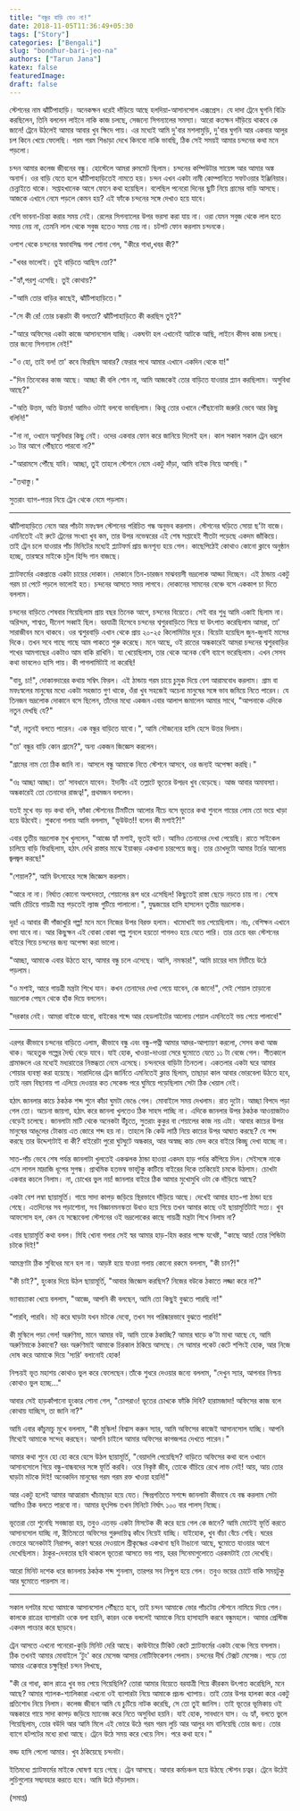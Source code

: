 ```yaml
---
title: "বন্ধুর বাড়ি যেও না!"
date: 2018-11-05T11:36:49+05:30
tags: ["Story"]
categories: ["Bengali"]
slug: "bondhur-bari-jeo-na"
authors: ["Tarun Jana"]
katex: false
featuredImage: 
draft: false
---
```


স্টেশনের নাম ঝাঁটিপাহাড়ি। অনেকক্ষন ধরেই দাঁড়িয়ে আছে হলদিয়া-আসানসোল এক্সপ্রেস। যে দাদা ট্রেনে ঘুগনি বিক্রি
করছিলেন, তিনি বললেন লাইনে নাকি কাজ চলছে, সেজন্যে সিগন্যালের সমস্যা। আরো কতক্ষন দাঁড়িয়ে থাকবে কে জানে!
ট্রেনে উঠলেই আমার আবার খুব ক্ষিদে পায়। এর মধ্যেই আমি দু'বার মশলামুড়ি, দু'বার ঘুগনি আর একবার আলুর চপ কিনে
খেয়ে ফেলেছি। গরম গরম শিঙাড়া দেখে কিনবো নাকি ভাবছি, ঠিক সেই সময়ই আমার চন্দনের কথা মনে পড়লো।

চন্দন আমার কলেজ জীবনের বন্ধু। হোস্টেলে আমরা রুমমেট ছিলাম। চন্দনের কম্পিউটার সায়েন্স আর আমার অঙ্ক অনার্স। ওর
বাড়ি যেতে হলে ঝাঁটিপাহাড়িতেই নামতে হয়। চন্দন এখন একটা নামী কোম্পানিতে সফটওয়ার ইঞ্জিনিয়ার। চেন্নাইতে থাকে।
সপ্তাহখানেক আগে ফোনে কথা হয়েছিল। বলেছিল পনেরো দিনের ছুটি নিয়ে গ্রামের বাড়ি আসছে। আজকে এখানে নেমে পড়লে
কেমন হয়? এই ফাঁকে চন্দনের সঙ্গে দেখাও হয়ে যাবে।

বেশি ভাবনা-চিন্তা করার সময় নেই। রেলের সিগন্যালের উপর ভরসা করা যায় না। ওরা যেমন সবুজ থেকে লাল হতে সময় নেয় না,
তেমনি লাল থেকে সবুজ হতেও সময় নেয় না। চটপট ফোন করলাম চন্দনকে।

ওপাশ থেকে চন্দনের স্বভাবসিদ্ধ গলা শোনা গেল, "কীরে গাধা,খবর কী?"

-"খবর ভালোই। তুই বাড়িতে আছিস তো?"

-"হ্যাঁ,পরশু এসেছি। তুই কোথায়?"

-"আমি তোর বাড়ির কাছেই, ঝাঁটিপাহাড়িতে।"

-"সে কী রে! তোর চক্করটা কী বলতো? ঝাঁটিপাহাড়িতে কী করছিস তুই?"

-"আরে অফিসের একটা কাজে আসানসোল যাচ্ছি। একঘন্টা হল এখানেই আটকে আছি, লাইনে কীসব কাজ চলছে। তার জন্যে
সিগন্যাল নেই!"

-"ও হো, তাই বল! তা' কবে ফিরছিস আবার? ফেরার পথে আমার এখানে একদিন থেকে যা!"

-"দিন তিনেকের কাজ আছে। আচ্ছা কী বলি শোন না, আমি আজকেই তোর বাড়িতে যাওয়ার প্ল্যান করছিলাম। অসুবিধা আছে?"

-"অতি উত্তম, অতি উত্তম! আমিও ওটাই বলবো ভাবছিলাম। কিন্তু তোর ওখানে পৌঁছানোটা জরুরি ভেবে আর কিছু বলিনি!"

-"না না, ওখানে অসুবিধার কিছু নেই। ওদের একবার ফোন করে জানিয়ে দিলেই হল। কাল সকাল সকাল ট্রেন ধরলে ১০ টার আগে
পৌঁছাতে পারবো না?"

-"আরামসে পৌঁছে যাবি। আচ্ছা, তুই তাহলে স্টেশনে নেমে একটু দাঁড়া, আমি বাইক নিয়ে আসছি।"

-"তথাস্তু।"

সুতরাং ব্যাগ-পত্তর নিয়ে ট্রেন থেকে নেমে পড়লাম।

---

ঝাঁটিপাহাড়িতে নেমে আর পাঁচটা মফঃস্বল স্টেশনের পরিচিত গন্ধ অনুভব করলাম। স্টেশনের ঘড়িতে সোয়া ছ'টা বাজে। এমনিতেই
এই রুটে ট্রেনের সংখ্যা খুব কম, তার উপর নভেম্বরের এই শেষ সপ্তাহেই শীতটা পড়েছে একদম জাঁকিয়ে। তাই ট্রেন চলে
যাওয়ার পাঁচ মিনিটের মধ্যেই প্ল্যাটফর্ম প্রায় জনশূন্য হয়ে গেল। কাছেপিঠেই কোথাও কোনো ক্লাবে অনুষ্ঠান হচ্ছে,
তারস্বরে মাইকে চটুল হিন্দি গান বাজছে।

প্ল্যাটফর্মের একপ্রান্তে একটা চায়ের দোকান। দোকানে তিন-চারজন মাঝবয়সী ভদ্রলোক আড্ডা দিচ্ছেন। এই ঠান্ডায় একটু গরম
চা পেটে পড়লে ভালোই হত। চন্দনের আসতে সময় লাগবে। দোকানের সামনের বেঞ্চে বসে এককাপ চা দিতে বললাম।

চন্দনের বাড়িতে শেষবার গিয়েছিলাম প্রায় বছর তিনেক আগে, চন্দনের বিয়েতে। সেই বার শুধু আমি একাই ছিলাম না। অরিন্দম,
শাশ্বত, দীনেশ সব্বাই ছিল। বরযাত্রী হিসেবে চন্দনের শ্বশুরবাড়িতে গিয়ে যা উৎপাত করেছিলাম আমরা, তা' সারাজীবন মনে
থাকবে। ওর শ্বশুরবাড়ি এখান থেকে প্রায় ২০-২৫ কিলোমিটার দূরে। বিয়েটা হয়েছিল জুন-জুলাই মাসের দিকে। তখন সবে গাছে
গাছে আম পাকতে শুরু করেছে। মনে আছে, ওই রাতের অন্ধকারেই আমরা চন্দনের শ্বশুরবাড়ির শখের আমগাছের একটাও আম
বাকি রাখিনি। যা খেয়েছিলাম, তার থেকে অনেক বেশি ব্যাগে ভরেছিলাম। এখন সেসব কথা ভাবলেও হাসি পায়। কী পাগলামিটাই না
করেছি!

"বাবু, চা!", দোকানদারের কথায় সম্বিৎ ফিরল। এই ঠান্ডায় গরম চায়ে চুমুক দিয়ে বেশ আরামবোধ করলাম। গ্রাম বা মফঃস্বলের
মানুষের মধ্যে একটা সহজাত গুণ থাকে, ওঁরা খুব সহজেই অচেনা মানুষের সঙ্গে ভাব জমিয়ে নিতে পারেন। যে তিনজন ভদ্রলোক
দোকানে বসে ছিলেন, তাঁদের মধ্যে একজন এবার আলাপ জমালেন আমার সাথে, "আপনাকে এদিকে নতুন দেখছি যে?"

"হ্যাঁ, নতুনই বলতে পারেন। এক বন্ধুর বাড়িতে যাবো।", আমি সৌজন্যের হাসি হেসে উত্তর দিলাম।

"তা' বন্ধুর বাড়ি কোন গ্রামে?", অন্য একজন জিজ্ঞেস করলেন।

"গ্রামের নাম তো ঠিক জানি না। আসলে বন্ধু আমাকে নিতে স্টেশনে আসবে, ওর জন্যই অপেক্ষা করছি।"

"ওঃ আচ্ছা আচ্ছা। তা' সাবধানে যাবেন। ইদানীং এই তল্লাটে ভূতের উপদ্রব খুব বেড়েছে। আজ আবার অমাবস্যা। অন্ধকারেই তো
তেনাদের রাজত্ব!", প্রথমজন বললেন।

যতই মুখে বড় বড় কথা বলি, ফাঁকা স্টেশনের টিমটিমে আলোর নীচে বসে ভূতের কথা শুনলে গায়ের লোম তো ভয়ে খাড়া হয়ে
উঠবেই। শুকনো গলায় আমি বললাম, "ভূউউত!! বলেন কী মশাই?!"

এবার তৃতীয় ভদ্রলোক মুখ খুললেন, "আজ্ঞে হ্যাঁ মশাই, ভূতই বটে। আমিও তেনাদের দেখা পেয়েছি। রাতে সাইকেল চালিয়ে বাড়ি
ফিরছিলাম, হঠাৎ দেখি রাস্তার মাঝে ইয়াব্বড় একখানা চারপেয়ে জন্তু। তার চোখদুটো আমার টর্চের আলোয় জ্বলজ্বল করছে!"

"শেয়াল?", আমি উৎসাহের সঙ্গে জিজ্ঞেস করলাম।

"আরে না না। নির্ঘাত কোনো অপদেবতা, শেয়ালের রূপ ধরে এসেছিল! কিছুতেই রাস্তা ছেড়ে নড়তে চায় না। শেষে আমি চেঁচিয়ে
গায়ত্রী মন্ত্র পড়তেই ল্যাজ গুটিয়ে পালালো।", যুদ্ধজয়ের হাসি হাসলেন তৃতীয় ভদ্রলোক।

দূর! এ আবার কী গাঁজাখুরি গল্প! মনে মনে নিজের উপর বিরক্ত হলাম। খামোখাই ভয় পেয়েছিলাম। নাঃ, বেশিক্ষন এখানে বসা
যাবে না। আর কিছুক্ষন এই বোকা বোকা গল্প শুনলে হয়তো পাগলও হয়ে যেতে পারি। তার চেয়ে বরং স্টেশনের বাইরে গিয়ে
চন্দনের জন্য অপেক্ষা করা ভালো।

"আচ্ছা, আমাকে এবার উঠতে হবে, আমার বন্ধু চলে এসেছে। আসি, নমস্কার!", আমি চায়ের দাম মিটিয়ে উঠে পড়লাম।

"ও মশাই, আরে গায়ত্রী মন্ত্রটা শিখে যান। কখন তেনাদের দেখা পেয়ে যাবেন, কে জানে!", সেই শেয়াল তাড়ানো ভদ্রলোক পেছন
থেকে হাঁক দিয়ে বললেন।

"দরকার নেই। আমরা বাইকে যাবো, বাইকের শব্দে আর হেডলাইটের আলোয় শেয়াল এমনিতেই ভয় পেয়ে পালাবে!"

---

এরপর কীভাবে চন্দনের বাড়িতে এলাম, কীভাবে বন্ধু এবং বন্ধু-পত্নী আমার আদর-আপ্যায়ণ করলো, সেসব কথা আজ থাক।
অহেতুক গল্পের দৈর্ঘ্য বেড়ে যাবে। যাই হোক, খাওয়া-দাওয়া সেরে ঘুমোতে যেতে ১১ টা বেজে গেল। শীতকালে গ্রামাঞ্চলে এর
মধ্যেই মধ্যরাতের নিস্তব্ধতা নেমে এসেছে। চন্দনদের বাড়িটা তিনতলা। একতলার একটা ঘরে আমার শোয়ার ব্যবস্থা করা হয়েছে।
সারাদিনের ট্রেন জার্নিতে এমনিতেই ক্লান্ত ছিলাম, তাছাড়া কাল আবার ভোরবেলা উঠতে হবে, তাই নরম বিছানায় গা এলিয়ে
দেওয়ার কত সেকেন্ড পরে ঘুমিয়ে পড়েছিলাম সেটা ঠিক খেয়াল নেই।

হঠাৎ জানলার কাচে ঠকঠক শব্দ শুনে কাঁচা ঘুমটা ভেঙে গেল। মোবাইলে সময় দেখলাম। রাত দুটো। আচ্ছা বিপদে পড়া গেল তো।
অচেনা জায়গা, হঠাৎ করে জানলা খুলতেও ঠিক সাহস পাচ্ছি না। এদিকে জানলার উপর ঠকঠক আওয়াজটাও বেড়েই চলেছে।
জানলাটা মাটি থেকে অনেকটা উঁচুতে, সুতরাং কুকুর বা শেয়ালের কাজ নয় এটা। আবার কাচের উপর মানুষের আঙুলের টোকায় এত
জোরে শব্দ হয় না। তাহলে কি কেউ লাঠি নিয়ে কাচের উপর আঘাত করছে? যে শব্দ করছে তার উদ্দেশ্যটাই বা কী? বাইরেটা পুরো
ঘুটঘুটে অন্ধকার, আর অস্বচ্ছ কাচ ভেদ করে বাইরে কিচ্ছু দেখা যাচ্ছে না।

সাত-পাঁচ ভেবে শেষ পর্যন্ত জানলাটা খুলতেই একঝলক ঠান্ডা হাওয়া একদম হাড় পর্যন্ত কাঁপিয়ে দিল। সেইসঙ্গে নাকে এসে
লাগল মাদ্রাজি ধূপের সুগন্ধ। প্রাথমিক হতভম্ব ভাবটুকু কাটিয়ে বাইরের দিকে তাকিয়েই চমকে উঠলাম। চোখটা একবার কচলে
নিলাম। না, চোখের ভুল নয়! জানলার বাইরে ঠিক আমার মুখোমুখি ওটা কে দাঁড়িয়ে আছে?

একটা বেশ লম্বা ছায়ামূর্তি। গায়ে সাদা কাপড় জড়িয়ে স্থিরভাবে দাঁড়িয়ে আছে। দেখেই আমার হাত-পা ঠান্ডা হয়ে গেছে।
এতদিনের সব পড়াশোনা, সব বিজ্ঞানমনস্কতা উধাও হয়ে গিয়ে তখন আমার কাছে ওই ছায়ামূর্তিটাই সত্য। খুব আফসোস হল,
কেন যে সন্ধ্যেবেলা স্টেশনের ওই ভদ্রলোকের কাছে গায়ত্রী মন্ত্রটা শিখে নিলাম না?

এবার ছায়ামূর্তি কথা বলল। মিহি খোনা গলার সেই স্বর আমার হাড়-হিম করার পক্ষে যথেষ্ট, "কাছে আয়! তোর পিন্ডিটা চটকে
দিই!"

আমন্ত্রণটা ঠিক সুবিধের মনে হল না। আড়ষ্ট হয়ে যাওয়া গলায় কোনো রকমে বললাম, "কী চান?!"

"কী চাই?", হুংকার দিয়ে উঠল ছায়ামূর্তি, "আবার জিজ্ঞেস করছিস? নিজের বউকে ঠকাতে লজ্জা করে না?"

ভ্যাবাচ্যাকা খেয়ে বললাম, "আজ্ঞে, আপনি কী বলছেন, আমি তো কিছুই বুঝতে পারছি না!"

"পারবি, পারবি। মট্ করে ঘাড়টা যখন মটকে দেবো, তখন সব পরিষ্কারভাবে বুঝতে পারবি!"

কী মুস্কিলে পড়া গেল! অরুণিমা, মানে আমার বউ, আমি তাকে ঠকাচ্ছি? আমার ঘাড়ে ক'টা মাথা আছে যে, আমি অরুণিমাকে
ঠকাবো? বরং অরুণিমাই আমাকে চিরকাল ঠকিয়ে আসছে। সে আমার পকেট কেটে শপিংই হোক, আর নিজে দোষ করে আমাকে
দিয়ে 'স্যরি' বলানোই হোক!

নিশ্চয়ই ভূত মহাশয় কোথাও ভুল করে ফেলেছেন।তাঁকে শুধরে দেওয়ার জন্যে বললাম, "দেখুন স্যার, আপনার নিশ্চয় কোথাও ভুল
হচ্ছে…"

আবার সেই হাড়কাঁপানো হুংকার শোনা গেল, "চোপরাও! ভূতের চোখকে ফাঁকি দিবি? হারামজাদা! অফিসের কাজ বলে কোথায়
যাচ্ছিস, তা জানি না?"

আমি এবার কাঁচুমাচু মুখে বললাম, "কী মুস্কিল! বিশ্বাস করুন স্যার, আমি অফিসের কাজেই আসানসোল যাচ্ছি। আপনি মিথ্যেই
আমাকে সন্দেহ করছেন। আপনি চাইলে আমার অফিসের কাগজপত্র দেখতে পারেন।"

আমার কথা শুনে হো হো করে হেসে উঠল ছায়ামূর্তি, "বেয়াদপি পেয়েছিস? বাড়িতে অফিসের কথা বলে ওখানে আসানসোলে গিয়ে
বন্ধু-বান্ধবদের সঙ্গে ফূর্তি করবি। ওরে নিকৃষ্ট জীব, তোকে বাঁচিয়ে রেখে লাভ নেই! আয়, আয় তোর ঘাড়টা মটকে দিই!
অনেকদিন মানুষের গরম গরম রক্ত খাওয়া হয়নি!"

আর একটু হলেই আমার আত্মারাম খাঁচাছাড়া হয়ে যেত। ক্ষিপ্রগতিতে সশব্দে জানলাটা কীভাবে যে বন্ধ করলাম সেটা আমিও ঠিক
বলতে পারবো না। আমার হৃৎপিন্ড তখন মিনিটে নির্ঘাৎ ১০০ বার পালস্ নিচ্ছে।

ভূতেরা তো শুনেছি সবজান্তা হয়, তবুও এতবড় একটা মিসটেক কী করে হয়ে গেল কে জানে? আমি মোটেই ফূর্তি করতে
আসানসোল যাচ্ছি না, রীতিমতো অফিসের গুরুদায়িত্ব কাঁধে নিয়েই যাচ্ছি। যাইহোক, খুব বাঁচা বেঁচে গেছি। ঘরের ভেতরে
অনেকটাই নিরাপদ, কারণ ঘরের দেওয়ালে শ্রীকৃষ্ণের একখানা ছবি টাঙানো আছে, ঘুমোতে যাওয়ার আগে দেখেছিলাম।
ঠাকুর-দেবতার ছবি থাকলে ভূতেরা আসতে ভয় পায়, হরর সিনেমাগুলোতে এরকমটাই তো দেখেছি।

আরো মিনিট দশেক ধরে জানলায় ঠকঠক শব্দ শুনলাম, তারপর সব নিশ্চুপ হয়ে গেল। তবুও ভয়ের চোটে বাকি সময়টুকু
আর ঘুমোতে পারলাম না।

---

সকাল দশটার মধ্যে আমাকে আসানসোল পৌঁছতে হবে, তাই চন্দন আমাকে ভোর পাঁচটেয় স্টেশনে নামিয়ে দিয়ে গেল। কালকে
রাত্রের ব্যাপারটা ওকে বলা হয়নি, কারন ওকে বললেই আমাকে নিয়ে হাসাহাসি করবে বন্ধুমহলে। আমার প্রেস্টিজ একদম পাংচার
করে ছাড়বে।

ট্রেন আসতে এখনো পনেরো-কুড়ি মিনিট দেরি আছে। কাউন্টারে টিকিট কেটে প্ল্যাটফর্মের একটা বেঞ্চে গিয়ে বসলাম। ঠিক তখনই 
আমার মোবাইলে 'টুং' করে মেসেজ আসার নোটিফিকেশন পেলাম। চন্দনের দীর্ঘ টেক্সট মেসেজ। পড়ে তো আমার এক্কেবারে 
চক্ষুস্থির! চন্দন লিখছে,

"কী রে গাধা, কাল রাত্রে খুব ভয় পেয়ে গিয়েছিলি? তোরা আমার বিয়েতে বরযাত্রী গিয়ে কীরকম উৎপাত করেছিলি, মনে আছে? 
আমার শ্যালক-শ্যালিকারা এখনো ওই ব্যাপারটা নিয়ে আমাকে প্রচন্ড খ্যাপায়। তাই তোর উপর হালকা করে একটু প্রতিশোধ নিয়ে 
নিলাম। কলেজ জীবনে আমি যে চুটিয়ে নাটক করেছি, সে তো তুই জানিস। তাই ভূতের ভূমিকায় ওই অন্ধকারে গায়ে সাদা কাপড় 
জড়িয়ে ম্যানেজ করে নিতে অসুবিধা হয়নি। যাই হোক, সাবধানে যাস। ওঃ হ্যাঁ, বলতে ভুলে গিয়েছিলাম, তোর বউদি আর আমি মিলে 
এই ভোরে উঠে গরম গরম লুচি আর আলুর দম বানিয়েছি তোর জন্য। তোর ব্যাগে হটপটের মধ্যে রাখা আছে। ট্রেনে উঠে সময় করে 
খেয়ে নিস। পরে কথা হবে।"

বড্ড হাসি পেলো আমার। খুব ঠকিয়েছে চন্দনটা।

ইতিমধ্যে প্ল্যাটফর্মের মাইকে ঘোষণা হয়ে গেছে। ট্রেন আসছে। আবার কর্মচঞ্চল হয়ে উঠছে স্টেশন চত্বর। ট্রেনে উঠেই 
লুচিগুলোর সদ্ব্যবহার করতে হবে। আমি উঠে দাঁড়ালাম।

(সমাপ্ত)